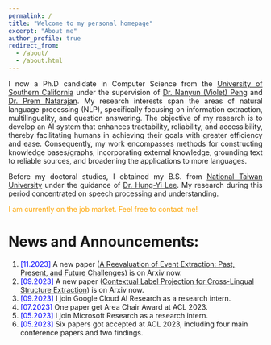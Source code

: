 ```yaml
---
permalink: /
title: "Welcome to my personal homepage"
excerpt: "About me"
author_profile: true
redirect_from: 
  - /about/
  - /about.html
---
```


<p align="justify">
  I now a Ph.D candidate in Computer Science from the <a href="https://www.cs.usc.edu/">University of Southern California</a> under the supervision of <a href="https://vnpeng.net/">Dr. Nanyun (Violet) Peng</a> and <a href="https://viterbi.usc.edu/directory/faculty/Natarajan/Premkumar">Dr. Prem Natarajan</a>. My research interests span the areas of natural language processing (NLP), specifically focusing on information extraction, multilinguality, and question answering. The objective of my research is to develop an AI system that enhances tractability, reliability, and accessibility, thereby facilitating humans in achieving their goals with greater efficiency and ease. Consequently, my work encompasses methods for constructing knowledge bases/graphs, incorporating external knowledge, grounding text to reliable sources, and broadening the applications to more languages.
</p>

<p align="justify">
  Before my doctoral studies, I obtained my B.S. from <a href="https://eecs.ntu.edu.tw/?locale=en">National Taiwan University</a> under the guidance of <a href="https://speech.ee.ntu.edu.tw/~hylee">Dr. Hung-Yi Lee</a>. My research during this period concentrated on speech processing and understanding. 
</p>

<p align="justify" style='color:orange'>
  I am currently on the job market. Feel free to contact me!
</p>

News and Announcements:
======
1. <span style="color:blue">[11.2023] </span> A new paper ([A Reevaluation of Event Extraction: Past, Present, and Future Challenges](https://arxiv.org/2311.09562)) is on Arxiv now.
1. <span style="color:blue">[09.2023] </span> A new paper ([Contextual Label Projection for Cross-Lingual Structure Extraction](https://arxiv.org/abs/2309.08943)) is on Arxiv now.
1. <span style="color:blue">[09.2023] </span> I join Google Cloud AI Research as a research intern.
1. <span style="color:blue">[07.2023] </span> One paper get Area Chair Award at ACL 2023.
1. <span style="color:blue">[05.2023] </span> I join Microsoft Research as a research intern.
1. <span style="color:blue">[05.2023] </span> Six papers got accepted at ACL 2023, including four main conference papers and two findings.